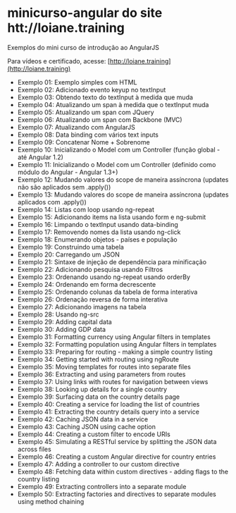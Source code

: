 # minicurso-angular do site htt://loiane.training

Exemplos do mini curso de introdução ao AngularJS

Para vídeos e certificado, acesse: [http://loiane.training](http://loiane.training)

* Exemplo 01: Exemplo simples com HTML
* Exemplo 02: Adicionado evento keyup no textInput
* Exemplo 03: Obtendo texto do textInput à medida que muda
* Exemplo 04: Atualizando um span à medida que o textInput muda
* Exemplo 05: Atualizando um span com JQuery
* Exemplo 06: Atualizando um span com Backbone (MVC)
* Exemplo 07: Atualizando com AngularJS
* Exemplo 08: Data binding com vários text inputs
* Exemplo 09: Concatenar Nome + Sobrenome
* Exemplo 10: Inicializando o Model com um Controller (função global - até Angular 1.2)
* Exemplo 11: Inicializando o Model com um Controller (definido como módulo do Angular - Angular 1.3+)
* Exemplo 12: Mudando valores do scope de maneira assíncrona (updates não são aplicados sem .apply())
* Exemplo 13: Mudando valores do scope de maneira assíncrona (updates aplicados com .apply())
* Exemplo 14: Listas com loop usando ng-repeat
* Exemplo 15: Adicionando items na lista usando form e ng-submit
* Exemplo 16: Limpando o textInput usando data-binding
* Exemplo 17: Removendo nomes da lista usando ng-click
* Exemplo 18: Enumerando objetos - países e população
* Exemplo 19: Construindo uma tabela
* Exemplo 20: Carregando um JSON
* Exemplo 21: Sintaxe de injeção de dependência para minificação
* Exemplo 22: Adicionando pesquisa usando Filtros
* Exemplo 23: Ordenando usando ng-repeat usando orderBy
* Exemplo 24: Ordenando em forma decrescente
* Exemplo 25: Ordenando colunas da tabela de forma interativa
* Exemplo 26: Ordenação reversa de forma interativa
* Exemplo 27: Adicionando imagens na tabela
* Exemplo 28: Usando ng-src
* Exemplo 29: Adding capital data
* Exemplo 30: Adding GDP data
* Exemplo 31: Formatting currency using Angular filters in templates
* Exemplo 32: Formatting population using Angular filters in templates
* Exemplo 33: Preparing for routing - making a simple country listing
* Exemplo 34: Getting started with routing using ngRoute
* Exemplo 35: Moving templates for routes into separate files
* Exemplo 36: Extracting and using parameters from routes
* Exemplo 37: Using links with routes for navigation between views
* Exemplo 38: Looking up details for a single country
* Exemplo 39: Surfacing data on the country details page
* Exemplo 40: Creating a service for loading the list of countries
* Exemplo 41: Extracting the country details query into a service
* Exemplo 42: Caching JSON data in a service
* Exemplo 43: Caching JSON using cache option
* Exemplo 44: Creating a custom filter to encode URIs
* Exemplo 45: Simulating a RESTful service by splitting the JSON data across files
* Exemplo 46: Creating a custom Angular directive for country entries
* Exemplo 47: Adding a controller to our custom directive
* Exemplo 48: Fetching data within custom directives - adding flags to the country listing
* Exemplo 49: Extracting controllers into a separate module
* Exemplo 50: Extracting factories and directives to separate modules using method chaining
